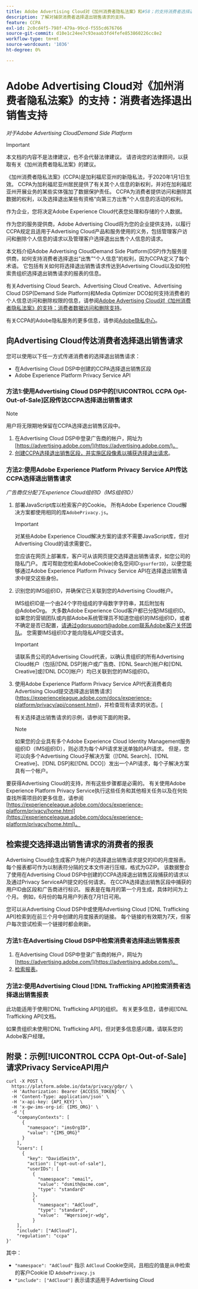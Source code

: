 ```yaml
---
title: Adobe Advertising Cloud对《加州消费者隐私法案》和#58；的支持消费者选择退出销售支持
description: 了解对捕获消费者选择退出销售请求的支持。
feature: CCPA
exl-id: 2c0cd4f5-798f-479a-99cd-f555cd676766
source-git-commit: d10e1c24ee7c93eaab3fd4fefe853860226cc8e2
workflow-type: tm+mt
source-wordcount: '1036'
ht-degree: 0%

---
```


# Adobe Advertising Cloud对《加州消费者隐私法案》的支持：消费者选择退出销售支持

*对于Adobe Advertising CloudDemand Side Platform*

>[!IMPORTANT]
>
>本文档的内容不是法律建议，也不会代替法律建议。 请咨询您的法律顾问，以获取有关《加州消费者隐私法案》的建议。

《加州消费者隐私法案》(CCPA)是加利福尼亚州的新隐私法，于2020年1月1日生效。 CCPA为加利福尼亚州居民提供了有关其个人信息的新权利，并对在加利福尼亚州开展业务的某些实体强加了数据保护责任。 CCPA为消费者提供访问和删除其数据的权利，以及选择退出某些有资格“向第三方出售”个人信息的活动的权利。

作为企业，您将决定Adobe Experience Cloud代表您处理和存储的个人数据。

作为您的服务提供商，Adobe Advertising Cloud将为您的企业提供支持，以履行CCPA规定且适用于Advertising Cloud产品和服务使用的义务，包括管理客户访问和删除个人信息的请求以及管理客户选择退出出售个人信息的请求。

本文档介绍Adobe Advertising CloudDemand Side Platform(DSP)作为服务提供商，如何支持消费者选择退出“出售”“个人信息”的权利，因为CCPA定义了每个术语。 它包括有关如何将选择退出销售请求传达到Advertising Cloud以及如何检索贵组织选择退出销售请求的报表的信息。

有关Advertising Cloud Search、Advertising Cloud Creative、Advertising Cloud DSP(Demand Side Platform)和Media Optimizer DCO如何支持消费者的个人信息访问和删除权限的信息，请参阅[Adobe Advertising Cloud对《加州消费者隐私法案》的支持：消费者数据访问和删除支持](/help/privacy/ad-cloud-ccpa-access-delete.md)。

有关CCPA的Adobe隐私服务的更多信息，请参阅[Adobe隐私中心](https://www.adobe.com/privacy/ccpa.html)。

## 向Advertising Cloud传达消费者选择退出销售请求

您可以使用以下任一方式传递消费者的选择退出销售请求：

* 在Advertising Cloud DSP中创建的CCPA选择退出销售区段
* Adobe Experience Platform Privacy Service API

### 方法1:使用Advertising Cloud DSP中的[!UICONTROL CCPA Opt-Out-of-Sale]区段传达CCPA选择退出销售请求

>[!NOTE]
>
>用户将无限期地保留在CCPA选择退出销售区段中。

1. 在Advertising Cloud DSP中登录广告商的帐户，网址为[https://advertising.adobe.com/](https://advertising.adobe.com/)。
1. [创建CCPA选择退出销售区段，并实施区段像素以捕获选择退出请求](/help/dsp/audiences/ccpa-opt-out-segment-create.md)。

### 方法2:使用Adobe Experience Platform Privacy Service API传达CCPA选择退出销售请求

*广告商仅分配了Experience Cloud组织ID（IMS组织ID）*

1. 部署JavaScript库以检索客户的Cookie。 所有Adobe Experience Cloud解决方案都使用相同的库`AdobePrivacy.js`。

   >[!IMPORTANT]
   >
   >对某些Adobe Experience Cloud解决方案的请求不需要JavaScript库，但对Advertising Cloud的请求需要它。

   您应该在网页上部署库，客户可从该网页提交选择退出销售请求，如您公司的隐私门户。 库可帮助您检索AdobeCookie(命名空间ID:`gsurferID`)，以便您能够通过Adobe Experience Platform Privacy Service API在选择退出销售请求中提交这些身份。

1. 识别您的IMS组织ID，并确保它已关联到您的Advertising Cloud帐户。

   IMS组织ID是一个由24个字符组成的字母数字字符串，其后附加有@AdobeOrg。 大多数Adobe Experience Cloud客户都已分配IMS组织ID。 如果您的营销团队或内部Adobe系统管理员不知道您组织的IMS组织ID，或者不确定是否已配置，请通过gdprsupport@adobe.com联系Adobe客户关怀团队。 您需要IMS组织ID才能向隐私API提交请求。

   >[!IMPORTANT]
   >
   >请联系贵公司的Advertising Cloud代表，以确认贵组织的所有Advertising Cloud帐户（包括[!DNL DSP]帐户或广告商、[!DNL Search]帐户和[!DNL Creative]或[!DNL DCO]帐户）均已关联到您的IMS组织ID。

1. 使用Adobe Experience Platform Privacy Service API代表消费者向Advertising Cloud提交选择退出销售请求](https://experienceleague.adobe.com/docs/experience-platform/privacy/api/consent.html)，并检查现有请求的状态。[

   有关选择退出销售请求的示例，请参阅下面的附录。

   >[!NOTE]
   如果您的企业具有多个Adobe Experience Cloud Identity Management服务组织ID（IMS组织ID），则必须为每个API请求发送单独的API请求。 但是，您可以向多个Advertising Cloud子解决方案（[!DNL Search]、[!DNL Creative]、[!DNL DSP]和[!DNL DCO]）发出一个API请求，每个子解决方案具有一个帐户。

要获得Advertising Cloud的支持，所有这些步骤都是必需的。 有关使用Adobe Experience Platform Privacy Service执行这些任务和其他相关任务以及在何处查找所需项目的更多信息，请参阅[https://experienceleague.adobe.com/docs/experience-platform/privacy/home.html](https://experienceleague.adobe.com/docs/experience-platform/privacy/home.html)。

## 检索提交选择退出销售请求的消费者的报表

Advertising Cloud会生成客户为帐户的选择退出销售请求提交的ID的月度报表。 每个报表都可作为以制表符分隔的文本文件进行压缩，格式为GZIP。 该数据整合了使用在Advertising Cloud DSP中创建的CCPA选择退出销售区段捕获的请求以及通过Privacy ServiceAPI提交的任何请求。 在CCPA选择退出销售区段中捕获的用户ID由区段和广告商进行标识。 报表是在每月的第一个月生成，具体时间为上个月。 例如，6月份的每月用户列表在7月1日可用。

您可以从Advertising Cloud DSP中或使用Advertising Cloud [!DNL Trafficking API]检索到在前三个月中创建的月度报表的链接。 每个链接的有效期为7天，但客户每次尝试检索一个链接时都会刷新。

### 方法1:在Advertising Cloud DSP中检索消费者选择退出销售报表

1. 在Advertising Cloud DSP中登录广告商的帐户，网址为[https://advertising.adobe.com/](https://advertising.adobe.com/)。
1. [检索报表](/help/dsp/audiences/ccpa-opt-out-segment-report-retrieve.md)。

### 方法2:使用Advertising Cloud [!DNL Trafficking API]检索消费者选择退出销售报表

此功能适用于使用[!DNL Trafficking API]的组织。 有关更多信息，请参阅[!DNL Trafficking API]文档。

如果贵组织未使用[!DNL Trafficking API]，但对更多信息感兴趣，请联系您的Adobe客户经理。

## 附录：示例[!UICONTROL CCPA Opt-Out-of-Sale]请求Privacy ServiceAPI用户

```
curl -X POST \
  https://platform.adobe.io/data/privacy/gdpr/ \
  -H 'Authorization: Bearer {ACCESS_TOKEN}' \
  -H 'Content-Type: application/json' \
  -H 'x-api-key: {API_KEY}' \
  -H 'x-gw-ims-org-id: {IMS_ORG}' \
  -d '{
    "companyContexts": [
      {
        "namespace": "imsOrgID",
        "value": "{IMS_ORG}"
      }
    ],
    "users": [
      {
        "key": "DavidSmith",
        "action": ["opt-out-of-sale"],
        "userIDs": [
          {
            "namespace": "email",
            "value": "dsmith@acme.com",
            "type": "standard"
          },
          {
            "namespace": "AdCloud",
            "type": "standard",
            "value":  "Wqersioejr-wdg",
          }
    ],
    "include": ["AdCloud"],
    "regulation": "ccpa"
}'
```

其中：

* `"namespace": "AdCloud"` 指示 `AdCloud` Cookie空间，且相应的值是从中检索的客户Cookie ID  `AdobePrivacy.js`
* `"include": ["AdCloud"]` 表示请求适用于Advertising Cloud
